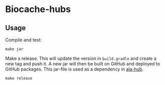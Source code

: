 # Biocache-hubs


## Usage

Compile and test:
```
make jar
```

Make a release. This will update the version in `build.gradle` and create a new tag and push it. A new jar will then be built on GitHub and deployed to GitHub packages. This jar-file is used as a dependency in [ala-hub](https://github.com/biodiversitydata-se/ala-hub/blob/master/sbdi/README.md). 
```
make release
```
